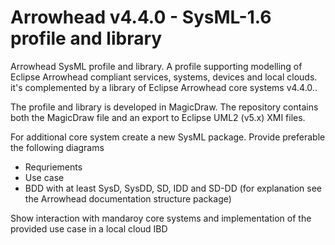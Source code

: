# Arrowhead v4.4.0 - SysML-1.6 profile and library
Arrowhead SysML profile and library. 
A profile supporting modelling of Eclipse Arrowhead compliant services, systems, devices and local clouds.
it's complemented by a library of Eclipse Arrowhead core systems v4.4.0..

The profile and library is developed in MagicDraw. The repository contains both the MagicDraw file and an export to Eclipse UML2 (v5.x) XMI files.

For additional core system create a new SysML package. Provide preferable the following diagrams
- Requriements
- Use case
- BDD with at least SysD, SysDD, SD, IDD and SD-DD (for explanation see the Arrowhead documentation structure package) 

Show interaction with mandaroy core systems and implementation of the provided use case in a local cloud IBD
